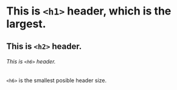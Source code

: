 # This is `<h1>` header, which is the largest.
## This is `<h2>` header.
###### This is `<h6>` header.
`<h6>`  is the smallest posible header size.
